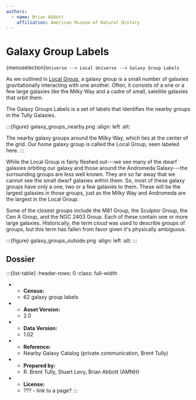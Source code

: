 ```yaml
---
authors:
  - name: Brian Abbott
    affiliation: American Museum of Natural History
---
```



# Galaxy Group Labels

{menuselection}`Universe --> Local Universe --> Galaxy Group Labels`


As we outlined in [Local Group](../local-group/index), a galaxy group is a small number of galaxies gravitationally interacting with one another. Often, it consists of a one or a few large galaxies like the Milky Way and a cadre of small, satellite galaxies that orbit them.

The Galaxy Groups Labels is a set of labels that identifies the nearby groups in the Tully Galaxies. 

:::{figure} galaxy_groups_nearby.png
:align: left
:alt: 

The nearby galaxy groups around the Milky Way, which lies at the center of the grid. Our home galaxy group is called the Local Group, seen labeled here. 
:::


While the Local Group is fairly fleshed out---we see many of the dwarf galaxies orbiting our galaxy and those around the Andromeda Galaxy---the surrounding groups are less well known. They are so far away that we cannot see the small dwarf galaxies within them. So, most of these galaxy groups have only a one, two or a few galaxies to them. These will be the largest galaxies in those groups, just as the Milky Way and Andromeda are the largest in the Local Group.

Some of the closest groups include the M81 Group, the Sculptor Group, the Cen A Group, and the NGC 2403 Group. Each of these contain one or more large galaxies. Historically, the term *cloud* was used to describe groups of groups, but this term has fallen from favor given it's physically ambiguous.




<!-- :::{figure} .jpg
:align: center
:width: 50%
:alt: 
::: -->






:::{figure} galaxy_groups_outside.png
:align: left
:alt: 
:::







## Dossier
:::{list-table}
:header-rows: 0
:class: full-width

* - **Census:**
  - 62 galaxy group labels
* - **Asset Version:**
  - 2.0
* - **Data Version:**
  - 1.02
* - **Reference:**
  - Nearby Galaxy Catalog (private communication, Brent Tully)
* - **Prepared by:**
  - R. Brent Tully, Stuart Levy, Brian Abbott (AMNH)
* - **License:**
  - ??? - link to a page?
:::